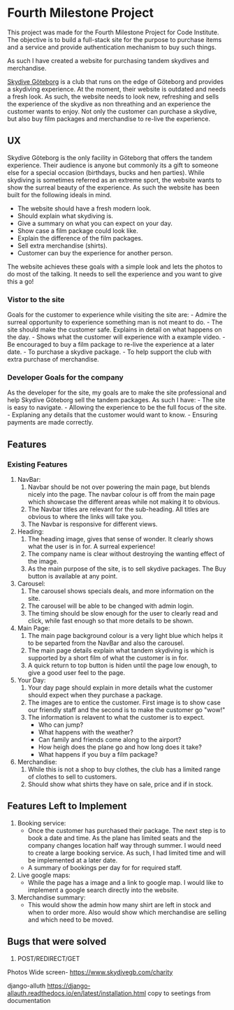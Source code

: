 
# Fourth Milestone Project #

This project was made for the Fourth Milestone Project for Code Institute.
The objective is to build a full-stack site for the purpose to purchase items and a service and provide authentication mechanism to buy such things.

As such I have created a website for purchasing tandem skydives and merchandise.

[Skydive Göteborg](http://tandemhopp.se//) is a club that runs on the edge of Göteborg and provides a skydiving experience. At the moment, their website is outdated and needs a fresh look.
As such, the website needs to look new, refreshing and sells the experience of the skydive as non threathing and an experience the customer wants to enjoy. Not only the customer can purchase a skydive, but also buy film packages and merchandise to re-live the experience.


## UX ##
Skydive Göteborg is the only facility in Göteborg that offers the tandem experience. Their audience is anyone but commonly its a gift to someone else for a special occasion (birthdays, bucks and hen parties). While skydiving is sometimes referred as an extreme sport, the website wants to show the surreal beauty of the experience.
As such the website has been built for the following ideals in mind.

- The website should have a fresh modern look.
- Should explain what skydiving is.
- Give a summary on what you can expect on your day.
- Show case a film package could look like.
- Explain the difference of the film packages.
- Sell extra merchandise (shirts).
- Customer can buy the experience for another person. 

The website achieves these goals with a simple look and lets the photos to do most of the talking. It needs to sell the experience and you want to give this a go!

### Vistor to the site ###
Goals for the customer to experience while visiting the site are:
    - Admire the surreal opportunity to experience something man is not meant to do.
    - The site should make the customer safe. Explains in detail on what happens on the day.
    - Shows what the customer will experience with a example video.
    - Be encouraged to buy a film package to re-live the experience at a later date.
    - To purchase a skydive package.
    - To help support the club with extra purchase of merchandise.

### Developer Goals for the company ###
As the developer for the site, my goals are to make the site professional and help Skydive Göteborg sell the tandem packages. As such I have:
    - The site is easy to navigate.
    - Allowing the experience to be the full focus of the site.
    - Explaning any details that the customer would want to know. 
    - Ensuring payments are made correctly.


## Features ##
### Existing Features ### 
1. NavBar:
    1. Navbar should be not over powering the main page, but blends nicely into the page. The navbar colour is off from the main page which showcase the different areas while not making it to obvious.
    1. The Navbar titles are relevant for the sub-heading. All titles are obvious to where the links will take you. 
    1. The Navbar is responsive for different views.
1. Heading:
    1. The heading image, gives that sense of wonder. It clearly shows what the user is in for. A surreal experience!
    1. The company name is clear without destroying the wanting effect of the image.
    1. As the main purpose of the site, is to sell skydive packages. The Buy button is available at any point. 
1. Carousel:
    1. The carousel shows specials deals, and more information on the site.
    1. The carousel will be able to be changed with admin login. 
    1. The timing should be slow enough for the user to clearly read and click, while fast enough so that more details to be shown.   
1. Main Page:
    1. The main page background colour is a very light blue which helps it to be separted from the NavBar and also the carousel.
    1. The main page details explain what tandem skydiving is which is supported by a short film of what the customer is in for.
    1. A quick return to top button is hiden until the page low enough, to give a good user feel to the page. 
1. Your Day:
    1. Your day page should explain in more details what the customer should expect when they purchase a package.
    1. The images are to entice the customer. First image is to show case our friendly staff and the second is to make the customer go "wow!"
    1. The information is relavent to what the customer is to expect. 
        - Who can jump?
        - What happens with the weather?
        - Can family and friends come along to the airport?
        - How heigh does the plane go and how long does it take?
        - What happens if you buy a film package? 
1. Merchandise:
    1. While this is not a shop to buy clothes, the club has a limited range of clothes to sell to customers.
    1. Should show what shirts they have on sale, price and if in stock.


## Features Left to Implement ##
1. Booking service:
    - Once the customer has purchased their package. The next step is to book a date and time. As the plane has limited seats and the company changes location half way through summer. I would need to create a large booking service. As such, I had limited time and will be implemented at a later date.
    - A summary of bookings per day for for required staff.
1. Live google maps:
    - While the page has a image and a link to google map. I would like to implement a google search directly into the website.
1. Merchandise summary:
    - This would show the admin how many shirt are left in stock and when to order more. Also would show which merchandise are selling and which need to be moved.

## Bugs that were solved ##  
1. POST/REDIRECT/GET  
                         












Photos
Wide screen- https://www.skydivegb.com/charity



django-alluth
https://django-allauth.readthedocs.io/en/latest/installation.html
copy to seetings from documentation
